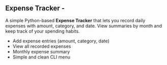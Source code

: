 ## Expense Tracker - 
A simple Python-based **Expense Tracker** that lets you record daily expenses with amount, category, and date. View summaries by month and keep track of your spending habits.
- Add expense entries (amount, category, date)
- View all recorded expenses
- Monthly expense summary
- Simple and clean CLI menu

